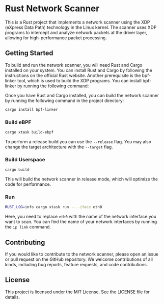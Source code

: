 # Rust Network Scanner

This is a Rust project that implements a network scanner using the XDP (eXpress Data Path) technology in the Linux kernel. The scanner uses XDP programs to intercept and analyze network packets at the driver layer, allowing for high-performance packet processing.

## Getting Started

To build and run the network scanner, you will need Rust and Cargo installed on your system. You can install Rust and Cargo by following the instructions on the official Rust website. Another prerequisite is the bpf-linker tool, which is used to build the XDP programs. You can install bpf-linker by running the following command:

Once you have Rust and Cargo installed, you can build the network scanner by running the following command in the project directory:

```bash
cargo install bpf-linker
```

### Build eBPF

```bash
cargo xtask build-ebpf
```

To perform a release build you can use the `--release` flag.
You may also change the target architecture with the `--target` flag.

### Build Userspace

```bash
cargo build
```

This will build the network scanner in release mode, which will optimize the code for performance.

### Run

```bash
RUST_LOG=info cargo xtask run -- -iface eth0
```

Here, you need to replace `eth0` with the name of the network interface you want to scan. You can find the name of your network interfaces by running the `ip link` command.

## Contributing

If you would like to contribute to the network scanner, please open an issue or pull request on the GitHub repository. We welcome contributions of all kinds, including bug reports, feature requests, and code contributions.

## License

This project is licensed under the MIT License. See the LICENSE file for details.
